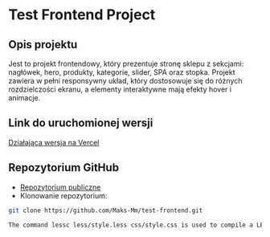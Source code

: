 # Test Frontend Project

## Opis projektu
Jest to projekt frontendowy, który prezentuje stronę sklepu z sekcjami: nagłówek, hero, produkty, kategorie, slider, SPA oraz stopka. Projekt zawiera w pełni responsywny układ, który dostosowuje się do różnych rozdzielczości ekranu, a elementy interaktywne mają efekty hover i animacje.

## Link do uruchomionej wersji
[Działająca wersja na Vercel](https://test-frontend-eight-gamma.vercel.app/)

## Repozytorium GitHub
- [Repozytorium publiczne](https://github.com/Maks-Mm/test-frontend)  
- Klonowanie repozytorium:  
```bash
git clone https://github.com/Maks-Mm/test-frontend.git

The command lessc less/style.less css/style.css is used to compile a LESS file into a CSS file. It's already correct. You can use this command after making additions or updates to your style.less file to update your style.css file.

